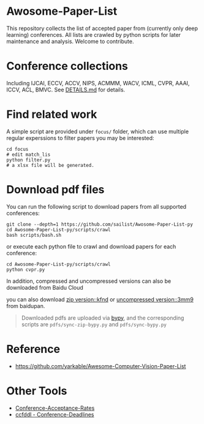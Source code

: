 # Awosome-Paper-List

This repository collects the list of accepted paper from (currently only deep learning) conferences. All lists are crawled by python scripts for later maintenance and analysis. Welcome to contribute.

# Conference collections

Including IJCAI, ECCV, ACCV, NIPS, ACMMM, WACV, ICML, CVPR, AAAI, ICCV, ACL, BMVC. See [DETAILS.md](./DETAILS.md) for details.

# Find related work

A simple script are provided under `focus/` folder, which can use multiple regular experssions to filter papers you may be interested:

```
cd focus
# edit match_lis
python filter.py
# a xlsx file will be generated.
```

# Download pdf files

You can run the following script to download papers from all supported conferences:

```
git clone --depth=1 https://github.com/sailist/Awosome-Paper-List-py
cd Awosome-Paper-List-py/scripts/crawl
bash scripts/bash.sh
```

or execute each python file to crawl and download papers for each conference:

```
cd Awosome-Paper-List-py/scripts/crawl
python cvpr.py
```

In addition, compressed and uncompressed versions can also be downloaded from Baidu Cloud

you can also download [zip version::kfnd](https://pan.baidu.com/s/17mq6Kth4pVu7inuxd-pdEQ) or [uncompressed version::3mm9](https://pan.baidu.com/s/1yDs3E1ClbCLzwSemTfz95w) from baidupan.

> Downloaded pdfs are uploaded via [bypy](https://github.com/houtianze/bypy), and the corresponding scripts are `pdfs/sync-zip-bypy.py` and `pdfs/sync-bypy.py`

# Reference

- https://github.com/yarkable/Awesome-Computer-Vision-Paper-List

# Other Tools

- [Conference-Acceptance-Rates](https://github.com/lixin4ever/Conference-Acceptance-Rate)
- [ccfddl - Conference-Deadlines](https://ccfddl.github.io/)
